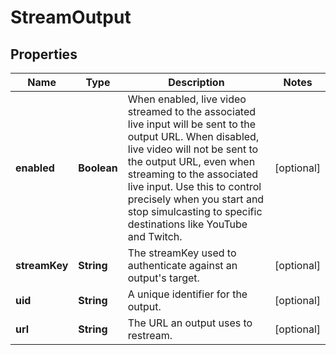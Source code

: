 

# StreamOutput


## Properties

| Name | Type | Description | Notes |
|------------ | ------------- | ------------- | -------------|
|**enabled** | **Boolean** | When enabled, live video streamed to the associated live input will be sent to the output URL. When disabled, live video will not be sent to the output URL, even when streaming to the associated live input. Use this to control precisely when you start and stop simulcasting to specific destinations like YouTube and Twitch. |  [optional] |
|**streamKey** | **String** | The streamKey used to authenticate against an output&#39;s target. |  [optional] |
|**uid** | **String** | A unique identifier for the output. |  [optional] |
|**url** | **String** | The URL an output uses to restream. |  [optional] |



